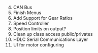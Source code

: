 4. CAN Bus
5. Finish Menus
7. Add Support for Gear Ratios
8. Speed Controller
10. Position limits on output?
11. Clean up class access public/privates
12. HDLC Serial Communications Layer
13. UI for motor configuring